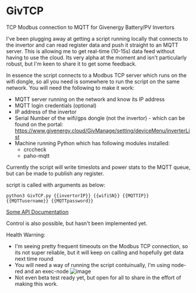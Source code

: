 # GivTCP
TCP Modbus connection to MQTT for Givenergy Battery/PV Invertors

I've been plugging away at getting a script running locally that connects to the invertor and can read register data and push it straight to an MQTT server. This is allowing me to get real-time (10-15s) data feed without having to use the cloud. Its very alpha at the moment and isn't particularly robust, but I'm keen to share it to get some feedback.

In essence the script connects to a Modbus TCP server which runs on the wifi dongle, so all you need is somewhere to run the script on the same network. You will need the following to make it work:
* MQTT server running on the network and know its IP address
* MQTT login credentials (optional)
* IP address of the invertor
* Serial Number of the wifi/gps dongle (not the invertor) - which can be found on the portal: https://www.givenergy.cloud/GivManage/setting/deviceMenu/inverterList
* Machine running Python which has following modules installed:
  * crccheck
  * paho-mqtt

Currently the script will write timeslots and power stats to the MQTT queue, but can be made to publish any register.


script is called with arguments as below:

`python3 GivTCP.py {{invertorIP}} {{wifiSN}} {{MQTTIP}} {{MQTTusername}} {{MQTTpassword}}`

[Some API Documentation](/documentaion/APIDocumentation.md)


Control is also possible, but hasn't been implemented yet.

Health Warning:
* I'm seeing pretty frequent timeouts on the Modbus TCP connection, so its not super reliable, but it will keep on calling and hopefully get data next time round
* You will need a way of running the script contuinually, I'm using node-red and an exec-node
![image](https://user-images.githubusercontent.com/69121158/118310510-a219a700-b4e6-11eb-9979-e3094aa7e776.png)
* Not even beta test ready yet, but open for all to share in the effort of making this work.
